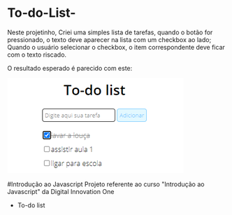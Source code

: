 # To-do-List-
Neste projetinho, Criei uma simples lista de tarefas, quando o botão for pressionado, o texto deve aparecer na lista com um checkbox ao lado; Quando o usuário selecionar o checkbox, o item correspondente deve ficar com o texto riscado.

O resultado esperado é parecido com este:

![Exemplo de to-do list](assets/exemplo.png)

#Introdução ao Javascript
Projeto referente ao curso "Introdução ao Javascript" da Digital Innovation One
- To-do list

